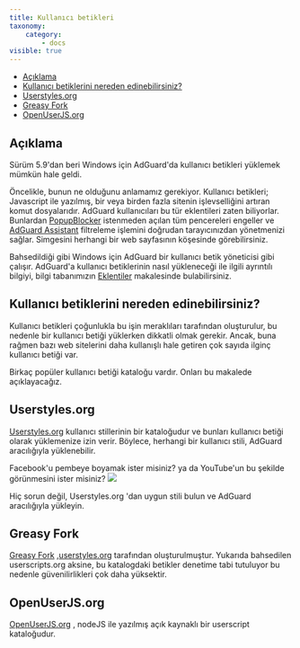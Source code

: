 ```yaml
---
title: Kullanıcı betikleri
taxonomy:
    category:
        - docs
visible: true
---
```


* [Açıklama](#intro)
* [Kullanıcı betiklerini nereden edinebilirsiniz?](#repo)
* [Userstyles.org](#userstyles)
* [Greasy Fork](#greasyFork)
* [OpenUserJS.org](#openUserJs)

## Açıklama

<a name="intro"></a>

Sürüm 5.9'dan beri Windows için AdGuard'da kullanıcı betikleri yüklemek mümkün hale geldi.

Öncelikle, bunun ne olduğunu anlamamız gerekiyor. Kullanıcı betikleri; Javascript ile yazılmış, bir veya birden fazla sitenin işlevselliğini artıran komut dosyalarıdır. AdGuard kullanıcıları bu tür eklentileri zaten biliyorlar. Bunlardan [PopupBlocker](https://github.com/AdGuardTeam/PopupBlocker) istenmeden açılan tüm pencereleri engeller ve [AdGuard Assistant](https://github.com/AdGuardTeam/adguardassistant) filtreleme işlemini doğrudan tarayıcınızdan yönetmenizi sağlar. Simgesini herhangi bir web sayfasının köşesinde görebilirsiniz.

Bahsedildiği gibi Windows için AdGuard bir kullanıcı betik yöneticisi gibi çalışır. AdGuard'a kullanıcı betiklerinin nasıl yükleneceği ile ilgili ayrıntılı bilgiyi, bilgi tabanımızın [Eklentiler](https://kb.adguard.com/en/windows/features/extensions) makalesinde bulabilirsiniz.



<a name="repo"></a>

## Kullanıcı betiklerini nereden edinebilirsiniz?

Kullanıcı betikleri çoğunlukla bu işin meraklıları tarafından oluşturulur, bu nedenle bir kullanıcı betiği yüklerken dikkatli olmak gerekir. Ancak, buna rağmen bazı web sitelerini daha kullanışlı hale getiren çok sayıda ilginç kullanıcı betiği var.

Birkaç popüler kullanıcı betiği kataloğu vardır. Onları bu makalede açıklayacağız.



<a name="userstyles"></a>

## Userstyles.org

[Userstyles.org](https://userstyles.org/) kullanıcı stillerinin bir kataloğudur ve bunları kullanıcı betiği olarak yüklemenize izin verir. Böylece, herhangi bir kullanıcı stili, AdGuard aracılığıyla yüklenebilir.

Facebook'u pembeye boyamak ister misiniz? ya da YouTube'un bu şekilde görünmesini ister misiniz? ![](https://cdn.adguard.com/public/Adguard/Common/youtube_userstyle.jpeg)

Hiç sorun değil, Userstyles.org 'dan uygun stili bulun ve AdGuard aracılığıyla yükleyin.



<a name="greasyFork"></a>

## Greasy Fork

[Greasy Fork](https://greasyfork.org/) ,[userstyles.org](#userstyles) tarafından oluşturulmuştur. Yukarıda bahsedilen userscripts.org aksine, bu katalogdaki betikler denetime tabi tutuluyor bu nedenle güvenilirlikleri çok daha yüksektir.



<a name="openUserJs"></a>

## OpenUserJS.org

[OpenUserJS.org](https://openuserjs.org/) , nodeJS ile yazılmış açık kaynaklı bir userscript kataloğudur.
